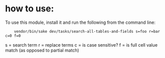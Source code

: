 # how to use:

To use this module, install it and run the following from the command line: 
```shell
    vendor/bin/sake dev/tasks/search-all-tables-and-fields s=foo r=bar c=0 f=0
```
s = search term
r = replace terms
c = is case sensitive?
f = is full cell value match (as opposed to partial match)
